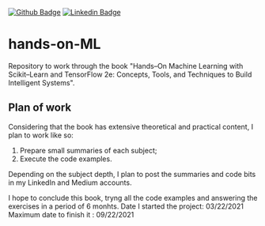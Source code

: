 [![Github Badge](https://img.shields.io/badge/-Github-000?style=flat-square&logo=Github&logoColor=white&link=https://github.com/souzajvp)](https://github.com/souzajvp)
[![Linkedin Badge](https://img.shields.io/badge/-LinkedIn-blue?style=flat-square&logo=Linkedin&logoColor=white&link=https://www.linkedin.com/in/jo%C3%A3o-v%C3%ADtor-perez-de-souza/)](https://www.linkedin.com/in/jo%C3%A3o-v%C3%ADtor-perez-de-souza/)

# hands-on-ML
Repository to work through the book "Hands–On Machine Learning with Scikit–Learn and TensorFlow 2e: Concepts, Tools, and Techniques to Build Intelligent Systems".

## Plan of work
Considering that the book has extensive theoretical and practical content, I plan to work like so:
1. Prepare small summaries of each subject;
2. Execute the code examples.

Depending on the subject depth, I plan to post the summaries and code bits in my LinkedIn and Medium accounts.

I hope to conclude this book, tryng all the code examples and answering the exercises in a period of 6 monhts.
Date I started the project: 03/22/2021
Maximum date to finish it : 09/22/2021